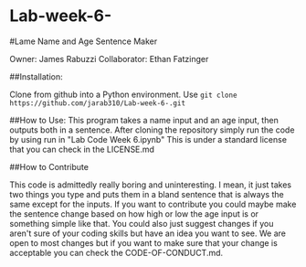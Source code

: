 # Lab-week-6-
#Lame Name and Age Sentence Maker

Owner: James Rabuzzi
Collaborator: Ethan Fatzinger

##Installation:

Clone from github into a Python environment. 
Use `git clone https://github.com/jarab310/Lab-week-6-.git `

##How to Use: 
This program takes a name input and an age input, then outputs both in a sentence.
After cloning the repository simply run the code by using run in "Lab Code Week 6.ipynb"
This is under a standard license that you can check in the LICENSE.md

##How to Contribute

This code is admittedly really boring and uninteresting. 
I mean, it just takes two things you type and puts them in a bland sentence that is always the same except for the inputs.
If you want to contribute you could maybe make the sentence change based on how high or low the age input is or something simple like that.
You could also just suggest changes if you aren't sure of your coding skills but have an idea you want to see.
We are open to most changes but if you want to make sure that your change is acceptable you can check the CODE-OF-CONDUCT.md.

